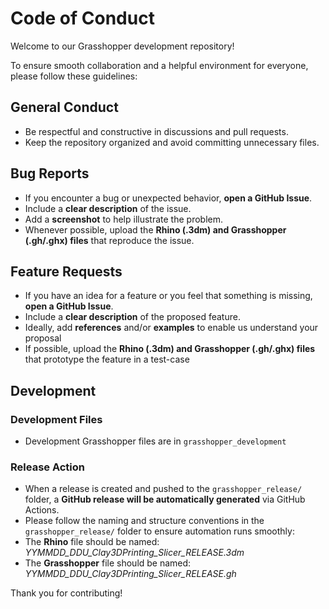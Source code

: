# Code of Conduct

Welcome to our Grasshopper development repository!

To ensure smooth collaboration and a helpful environment for everyone, please follow these guidelines:

## General Conduct

- Be respectful and constructive in discussions and pull requests.
- Keep the repository organized and avoid committing unnecessary files.

## Bug Reports

- If you encounter a bug or unexpected behavior, **open a GitHub Issue**.
- Include a **clear description** of the issue.
- Add a **screenshot** to help illustrate the problem.
- Whenever possible, upload the **Rhino (.3dm) and Grasshopper (.gh/.ghx) files** that reproduce the issue.

## Feature Requests

- If you have an idea for a feature or you feel that something is missing, **open a GitHub Issue**.
- Include a **clear description** of the proposed feature.
- Ideally, add **references** and/or **examples** to enable us understand your proposal
- If possible, upload the **Rhino (.3dm) and Grasshopper (.gh/.ghx) files** that prototype the feature in a test-case

## Development

### Development Files

- Development Grasshopper files are in `grasshopper_development`

### Release Action

- When a release is created and pushed to the `grasshopper_release/` folder, a **GitHub release will be automatically generated** via GitHub Actions.
- Please follow the naming and structure conventions in the `grasshopper_release/` folder to ensure automation runs smoothly:
- The **Rhino** file should be named: *YYMMDD_DDU_Clay3DPrinting_Slicer_RELEASE.3dm*
- The **Grasshopper** file should be named: *YYMMDD_DDU_Clay3DPrinting_Slicer_RELEASE.gh*

Thank you for contributing!
